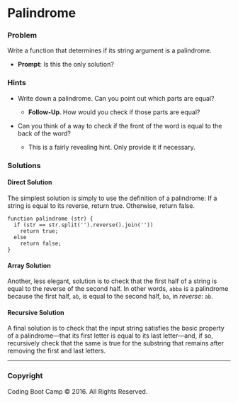 # Palindrome

### Problem

Write a function that determines if its string argument is a palindrome.

* **Prompt**: Is this the only solution?

### Hints

* Write down a palindrome. Can you point out which parts are equal?

  * **Follow-Up**. How would you check if those parts are equal?

* Can you think of a way to check if the front of the word is equal to the back of the word?

  * This is a fairly revealing hint. Only provide it if necessary.

### Solutions

#### Direct Solution

The simplest solution is simply to use the definition of a palindrome: If a string is equal to its reverse, return true. Otherwise, return false.

```
function palindrome (str) {
  if (str == str.split('').reverse().join(''))
    return true;
  else
    return false;
}
```

#### Array Solution

Another, less elegant, solution is to check that the first half of a string is equal to the reverse of the second half. In other words, `abba` is a palindrome because the first half, `ab`, is equal to the second half, `ba`, in _reverse_: `ab`.

#### Recursive Solution

A final solution is to check that the input string satisfies the basic property of a palindrome—that its first letter is equal to its last letter—and, if so, recursively check that the same is true for the substring that remains after removing the first and last letters.

- - -

### Copyright

Coding Boot Camp © 2016. All Rights Reserved.

